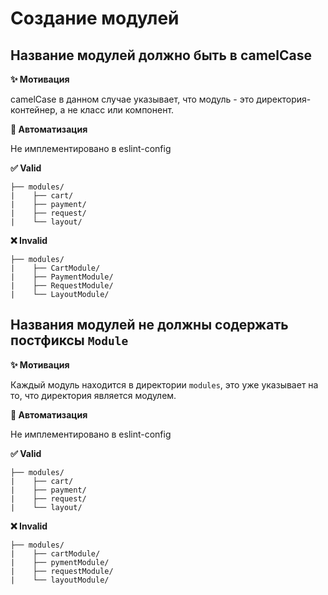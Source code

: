 # Создание модулей

## Название модулей должно быть в camelCase

**✨ Мотивация**

camelCase в данном случае указывает, что модуль - это директория-контейнер, а не класс или компонент.

**🤖 Автоматизация**

Не имплементировано в eslint-config

**✅ Valid**

```
├── modules/
|    ├── cart/
|    ├── payment/
|    ├── request/
|    └── layout/
```

**❌ Invalid**

```
├── modules/
|    ├── CartModule/
|    ├── PaymentModule/
|    ├── RequestModule/
|    └── LayoutModule/
```

## Названия модулей не должны содержать постфиксы `Module`

**✨ Мотивация**

Каждый модуль находится в директории `modules`, это уже указывает на то, что директория является модулем.

**🤖 Автоматизация**

Не имплементировано в eslint-config

**✅ Valid**

```
├── modules/
|    ├── cart/
|    ├── payment/
|    ├── request/
|    └── layout/
```

**❌ Invalid**

```
├── modules/
|    ├── cartModule/
|    ├── pymentModule/
|    ├── requestModule/
|    └── layoutModule/
```
